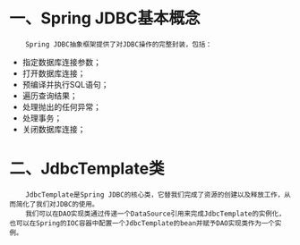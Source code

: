 # 一、Spring JDBC基本概念
        Spring JDBC抽象框架提供了对JDBC操作的完整封装，包括：
- 指定数据库连接参数；
- 打开数据库连接；
- 预编译并执行SQL语句；
- 遍历查询结果；
- 处理抛出的任何异常；
- 处理事务；
- 关闭数据库连接； 

# 二、JdbcTemplate类
        JdbcTemplate是Spring JDBC的核心类，它替我们完成了资源的创建以及释放工作，从而简化了我们对JDBC的使用。
        我们可以在DAO实现类通过传递一个DataSource引用来完成JdbcTemplate的实例化，也可以在Spring的IOC容器中配置一个JdbcTemplate的bean并赋予DAO实现类作为一个实例。